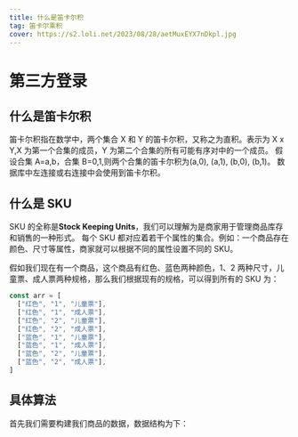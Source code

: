 ```yaml
---
title: 什么是笛卡尔积
tag: 笛卡尔乘积
cover: https://s2.loli.net/2023/08/28/aetMuxEYX7nDkpl.jpg
---
```


# 第三方登录

## 什么是笛卡尔积

笛卡尔积指在数学中，两个集合 X 和 Y 的笛卡尔积，又称之为直积。表示为 X x Y,X 为第一个合集的成员，Y 为第二个合集的所有可能有序对中的一个成员。
假设合集 A=a,b，合集 B=0,1,则两个合集的笛卡尔积为(a,0), (a,1), (b,0), (b,1)。
数据库中左连接或右连接中会使用到笛卡尔积。

## 什么是 SKU

SKU 的全称是**Stock Keeping Units**，我们可以理解为是商家用于管理商品库存和销售的一种形式。
每个 SKU 都对应着若干个属性的集合。例如：一个商品存在颜色、尺寸等属性，商家就可以根据不同的属性设置不同的 SKU。

假如我们现在有一个商品，这个商品有红色、蓝色两种颜色，1、2 两种尺寸，儿童票、成人票两种规格，那么我们根据现有的规格，可以得到所有的 SKU 为：

```JavaScript
const arr = [
  ["红色", "1", "儿童票"],
  ["红色", "1", "成人票"],
  ["红色", "2", "儿童票"],
  ["红色", "2", "成人票"],
  ["蓝色", "1", "儿童票"],
  ["蓝色", "1", "成人票"],
  ["蓝色", "2", "儿童票"],
  ["蓝色", "2", "成人票"],
]
```

## 具体算法

首先我们需要构建我们商品的数据，数据结构为下：
